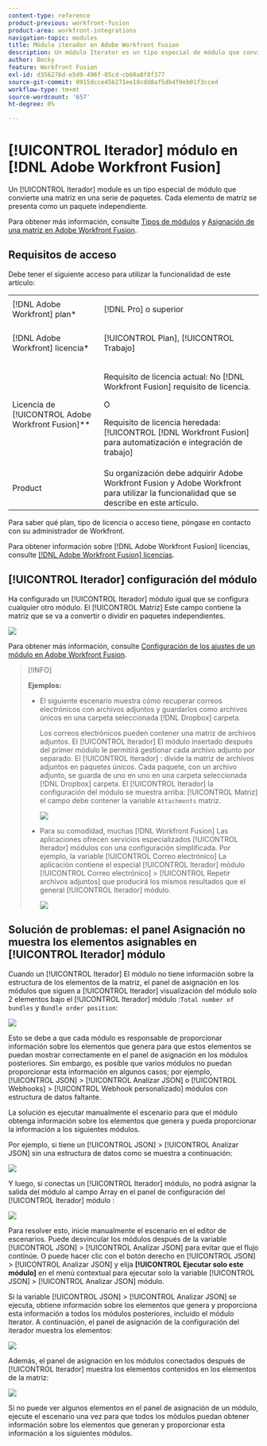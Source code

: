 ```yaml
---
content-type: reference
product-previous: workfront-fusion
product-area: workfront-integrations
navigation-topic: modules
title: Módulo iterador en Adobe Workfront Fusion
description: Un módulo Iterator es un tipo especial de módulo que convierte una matriz en una serie de paquetes. Cada elemento de matriz se presenta como un paquete independiente.
author: Becky
feature: Workfront Fusion
exl-id: d356276d-e5d9-496f-85cd-cb60a8f8f377
source-git-commit: 0915dcce45b271ee18cdd8af5db4f0eb01f3cced
workflow-type: tm+mt
source-wordcount: '657'
ht-degree: 0%

---
```


# [!UICONTROL Iterador] módulo en [!DNL Adobe Workfront Fusion]

Un [!UICONTROL Iterador] module es un tipo especial de módulo que convierte una matriz en una serie de paquetes. Cada elemento de matriz se presenta como un paquete independiente.

Para obtener más información, consulte [Tipos de módulos](../../workfront-fusion/modules/module-types.md) y [Asignación de una matriz en Adobe Workfront Fusion](../../workfront-fusion/mapping/map-an-array.md).

## Requisitos de acceso

Debe tener el siguiente acceso para utilizar la funcionalidad de este artículo:

<table style="table-layout:auto">
 <col> 
 <col> 
 <tbody> 
  <tr> 
    <td role="rowheader">[!DNL Adobe Workfront] plan*</td> 
   <td> <p>[!DNL Pro] o superior</p> </td> 
  </tr> 
  <tr data-mc-conditions=""> 
   <td role="rowheader">[!DNL Adobe Workfront] licencia*</td> 
   <td> <p>[!UICONTROL Plan], [!UICONTROL Trabajo]</p> </td> 
  </tr> 
  <tr> 
   <td role="rowheader">Licencia de [!UICONTROL Adobe Workfront Fusion]**</td> 
   <td>
   <p>Requisito de licencia actual: No [!DNL Workfront Fusion] requisito de licencia.</p>
   <p>O</p>
   <p>Requisito de licencia heredada: [!UICONTROL [!DNL Workfront Fusion] para automatización e integración de trabajo] </p>
   </td> 
  </tr> 
  <tr> 
   <td role="rowheader">Product</td> 
   <td>Su organización debe adquirir Adobe Workfront Fusion y Adobe Workfront para utilizar la funcionalidad que se describe en este artículo.</td> 
  </tr> 
 </tbody> 
</table>

Para saber qué plan, tipo de licencia o acceso tiene, póngase en contacto con su administrador de Workfront.

Para obtener información sobre [!DNL Adobe Workfront Fusion] licencias, consulte [[!DNL Adobe Workfront Fusion] licencias](../../workfront-fusion/get-started/license-automation-vs-integration.md).

## [!UICONTROL Iterador] configuración del módulo

Ha configurado un [!UICONTROL Iterador] módulo igual que se configura cualquier otro módulo. El [!UICONTROL Matriz] Este campo contiene la matriz que se va a convertir o dividir en paquetes independientes.

![](assets/set-up-iterator-350x190.jpg)

Para obtener más información, consulte [Configuración de los ajustes de un módulo en Adobe Workfront Fusion](../../workfront-fusion/modules/configure-a-modules-settings.md).

>[!INFO]
>
>**Ejemplos:**
>
>* El siguiente escenario muestra cómo recuperar correos electrónicos con archivos adjuntos y guardarlos como archivos únicos en una carpeta seleccionada [!DNL Dropbox] carpeta.
>
>   Los correos electrónicos pueden contener una matriz de archivos adjuntos. El [!UICONTROL Iterador] El módulo insertado después del primer módulo le permitirá gestionar cada archivo adjunto por separado. El [!UICONTROL Iterador] : divide la matriz de archivos adjuntos en paquetes únicos. Cada paquete, con un archivo adjunto, se guarda de uno en uno en una carpeta seleccionada [!DNL Dropbox] carpeta. El [!UICONTROL Iterador] la configuración del módulo se muestra arriba: [!UICONTROL Matriz] el campo debe contener la variable `Attachments` matriz.
>
>   ![](assets/attachments-array-350x154.jpg)
>
>* Para su comodidad, muchas [!DNL Workfront Fusion] Las aplicaciones ofrecen servicios especializados [!UICONTROL Iterador] módulos con una configuración simplificada. Por ejemplo, la variable [!UICONTROL Correo electrónico] La aplicación contiene el especial [!UICONTROL Iterador] módulo [!UICONTROL Correo electrónico] > [!UICONTROL Repetir archivos adjuntos] que producirá los mismos resultados que el general [!UICONTROL Iterador] módulo.
>
>   ![](assets/specialized-iterators-350x135.jpg)


## Solución de problemas: el panel Asignación no muestra los elementos asignables en [!UICONTROL Iterador] módulo

Cuando un [!UICONTROL Iterador] El módulo no tiene información sobre la estructura de los elementos de la matriz, el panel de asignación en los módulos que siguen a [!UICONTROL Iterador] visualización del módulo solo 2 elementos bajo el [!UICONTROL Iterador] módulo :`Total number of bundles` y `Bundle order position`:

![](assets/mapping-panel-doesnt-display-350x147.png)

Esto se debe a que cada módulo es responsable de proporcionar información sobre los elementos que genera para que estos elementos se puedan mostrar correctamente en el panel de asignación en los módulos posteriores. Sin embargo, es posible que varios módulos no puedan proporcionar esta información en algunos casos; por ejemplo, [!UICONTROL JSON] > [!UICONTROL Analizar JSON] o [!UICONTROL Webhooks] > [!UICONTROL Webhook personalizado] módulos con estructura de datos faltante.

La solución es ejecutar manualmente el escenario para que el módulo obtenga información sobre los elementos que genera y pueda proporcionar la información a los siguientes módulos.

Por ejemplo, si tiene un [!UICONTROL JSON] > [!UICONTROL Analizar JSON] sin una estructura de datos como se muestra a continuación:

![](assets/json-parse-json-350x285.png)

Y luego, si conectas un [!UICONTROL Iterador] módulo, no podrá asignar la salida del módulo al campo Array en el panel de configuración del [!UICONTROL Iterador] módulo :

![](assets/connect-iterator-module-350x146.png)

Para resolver esto, inicie manualmente el escenario en el editor de escenarios. Puede desvincular los módulos después de la variable [!UICONTROL JSON] > [!UICONTROL Analizar JSON] para evitar que el flujo continúe. O puede hacer clic con el botón derecho en [!UICONTROL JSON] > [!UICONTROL Analizar JSON] y elija **[!UICONTROL Ejecutar solo este módulo]** en el menú contextual para ejecutar solo la variable [!UICONTROL JSON] > [!UICONTROL Analizar JSON] módulo.

Si la variable [!UICONTROL JSON] > [!UICONTROL Analizar JSON] se ejecuta, obtiene información sobre los elementos que genera y proporciona esta información a todos los módulos posteriores, incluido el módulo Iterator. A continuación, el panel de asignación de la configuración del iterador muestra los elementos:

![](assets/mapping-panel-displays-items-350x131.png)

Además, el panel de asignación en los módulos conectados después de [!UICONTROL Iterador] muestra los elementos contenidos en los elementos de la matriz:

![](assets/items-contained-in-array-350x156.png)

Si no puede ver algunos elementos en el panel de asignación de un módulo, ejecute el escenario una vez para que todos los módulos puedan obtener información sobre los elementos que generan y proporcionar esta información a los siguientes módulos.
